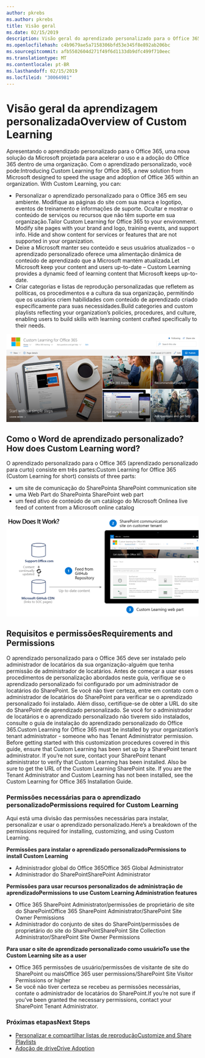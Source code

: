 ```yaml
---
author: pkrebs
ms.author: pkrebs
title: Visão geral
ms.date: 02/15/2019
description: Visão geral do aprendizado personalizado para o Office 365 para administradores
ms.openlocfilehash: c4b9679ae5a7158306bfd53e345f8e892ab206bc
ms.sourcegitcommit: afb5502604d271f49f6d1133db9dfc499f710eec
ms.translationtype: MT
ms.contentlocale: pt-BR
ms.lasthandoff: 02/15/2019
ms.locfileid: "30064981"
---
```

# <a name="overview-of-custom-learning"></a><span data-ttu-id="545cb-103">Visão geral da aprendizagem personalizada</span><span class="sxs-lookup"><span data-stu-id="545cb-103">Overview of Custom Learning</span></span>
<span data-ttu-id="545cb-p101">Apresentando o aprendizado personalizado para o Office 365, uma nova solução da Microsoft projetada para acelerar o uso e a adoção do Office 365 dentro de uma organização. Com o aprendizado personalizado, você pode:</span><span class="sxs-lookup"><span data-stu-id="545cb-p101">Introducing Custom Learning for Office 365, a new solution from Microsoft designed to speed the usage and adoption of Office 365 within an organization. With Custom Learning, you can:</span></span>

- <span data-ttu-id="545cb-p102">Personalizar o aprendizado personalizado para o Office 365 em seu ambiente. Modifique as páginas do site com sua marca e logotipo, eventos de treinamento e informações de suporte. Ocultar e mostrar o conteúdo de serviços ou recursos que não têm suporte em sua organização.</span><span class="sxs-lookup"><span data-stu-id="545cb-p102">Tailor Custom Learning for Office 365 to your environment. Modify site pages with your brand and logo, training events, and support info. Hide and show content for services or features that are not supported in your organization.</span></span> 
- <span data-ttu-id="545cb-109">Deixe a Microsoft manter seu conteúdo e seus usuários atualizados – o aprendizado personalizado oferece uma alimentação dinâmica de conteúdo de aprendizado que a Microsoft mantém atualizada.</span><span class="sxs-lookup"><span data-stu-id="545cb-109">Let Microsoft keep your content and users up-to-date – Custom Learning provides a dynamic feed of learning content that Microsoft keeps up-to-date.</span></span> 
- <span data-ttu-id="545cb-110">Criar categorias e listas de reprodução personalizadas que refletem as políticas, os procedimentos e a cultura da sua organização, permitindo que os usuários criem habilidades com conteúdo de aprendizado criado especificamente para suas necessidades.</span><span class="sxs-lookup"><span data-stu-id="545cb-110">Build categories and custom playlists reflecting your organization’s policies, procedures, and culture, enabling users to build skills with learning content crafted specifically to their needs.</span></span>

![cg_introducing. png](media/cg_introducing.png)

## <a name="how-does-custom-learning-word"></a><span data-ttu-id="545cb-112">Como o Word de aprendizado personalizado?</span><span class="sxs-lookup"><span data-stu-id="545cb-112">How does Custom Learning word?</span></span>
<span data-ttu-id="545cb-113">O aprendizado personalizado para o Office 365 (aprendizado personalizado para curto) consiste em três partes:</span><span class="sxs-lookup"><span data-stu-id="545cb-113">Custom Learning for Office 365 (Custom Learning for short) consists of three parts:</span></span> 
- <span data-ttu-id="545cb-114">um site de comunicação do SharePoint</span><span class="sxs-lookup"><span data-stu-id="545cb-114">a SharePoint communication site</span></span>
- <span data-ttu-id="545cb-115">uma Web Part do SharePoint</span><span class="sxs-lookup"><span data-stu-id="545cb-115">a SharePoint web part</span></span>
- <span data-ttu-id="545cb-116">um feed ativo de conteúdo de um catálogo do Microsoft Online</span><span class="sxs-lookup"><span data-stu-id="545cb-116">a live feed of content from a Microsoft online catalog</span></span>

![cg_howitworks. png](media/cg_howitworks.png)

## <a name="requirements-and-permissions"></a><span data-ttu-id="545cb-118">Requisitos e permissões</span><span class="sxs-lookup"><span data-stu-id="545cb-118">Requirements and Permissions</span></span>
<span data-ttu-id="545cb-p103">O aprendizado personalizado para o Office 365 deve ser instalado pelo administrador de locatários da sua organização-alguém que tenha permissão de administrador de locatários. Antes de começar a usar esses procedimentos de personalização abordados neste guia, verifique se o aprendizado personalizado foi configurado por um administrador de locatários do SharePoint. Se você não tiver certeza, entre em contato com o administrador de locatários do SharePoint para verificar se o aprendizado personalizado foi instalado. Além disso, certifique-se de obter a URL do site do SharePoint de aprendizado personalizado. Se você for o administrador de locatários e o aprendizado personalizado não tiverem sido instalados, consulte o guia de instalação do aprendizado personalizado do Office 365.</span><span class="sxs-lookup"><span data-stu-id="545cb-p103">Custom Learning for Office 365 must be installed by your organization’s tenant administrator - someone who has Tenant Administrator permission. Before getting started with this customization procedures covered in this guide, ensure that Custom Learning has been set up by a SharePoint tenant administrator. If you’re not sure, contact your SharePoint tenant administrator to verify that Custom Learning has been installed. Also be sure to get the URL of the Custom Learning SharePoint site. If you are the Tenant Administrator and Custom Learning has not been installed, see the Custom Learning for Office 365 Installation Guide.</span></span> 

### <a name="permissions-required-for-custom-learning"></a><span data-ttu-id="545cb-124">Permissões necessárias para o aprendizado personalizado</span><span class="sxs-lookup"><span data-stu-id="545cb-124">Permissions required for Custom Learning</span></span> 
<span data-ttu-id="545cb-125">Aqui está uma divisão das permissões necessárias para instalar, personalizar e usar o aprendizado personalizado.</span><span class="sxs-lookup"><span data-stu-id="545cb-125">Here’s a breakdown of the permissions required for installing, customizing, and using Custom Learning.</span></span> 

<span data-ttu-id="545cb-126">**Permissões para instalar o aprendizado personalizado**</span><span class="sxs-lookup"><span data-stu-id="545cb-126">**Permissions to install Custom Learning**</span></span>
- <span data-ttu-id="545cb-127">Administrador global do Office 365</span><span class="sxs-lookup"><span data-stu-id="545cb-127">Office 365 Global Administrator</span></span>
- <span data-ttu-id="545cb-128">Administrador do SharePoint</span><span class="sxs-lookup"><span data-stu-id="545cb-128">SharePoint Administrator</span></span>

<span data-ttu-id="545cb-129">**Permissões para usar recursos personalizados de administração de aprendizado**</span><span class="sxs-lookup"><span data-stu-id="545cb-129">**Permissions to use Custom Learning Administration features**</span></span>
- <span data-ttu-id="545cb-130">Office 365 SharePoint Administrator/permissões de proprietário de site do SharePoint</span><span class="sxs-lookup"><span data-stu-id="545cb-130">Office 365 SharePoint Administrator/SharePoint Site Owner Permissions</span></span>
- <span data-ttu-id="545cb-131">Administrador do conjunto de sites do SharePoint/permissões de proprietário do site do SharePoint</span><span class="sxs-lookup"><span data-stu-id="545cb-131">SharePoint Site Collection Administrator/SharePoint Site Owner Permissions</span></span>

<span data-ttu-id="545cb-132">**Para usar o site de aprendizado personalizado como usuário**</span><span class="sxs-lookup"><span data-stu-id="545cb-132">**To use the Custom Learning site as a user**</span></span>
- <span data-ttu-id="545cb-133">Office 365 permissões de usuário/permissões de visitante de site do SharePoint ou mais</span><span class="sxs-lookup"><span data-stu-id="545cb-133">Office 365 user permissions/SharePoint Site Visitor Permissions or higher</span></span>
- <span data-ttu-id="545cb-134">Se você não tiver certeza se recebeu as permissões necessárias, contate o administrador de locatários do SharePoint.</span><span class="sxs-lookup"><span data-stu-id="545cb-134">If you’re not sure if you’ve been granted the necessary permissions, contact your SharePoint Tenant Administrator.</span></span>

### <a name="next-steps"></a><span data-ttu-id="545cb-135">Próximas etapas</span><span class="sxs-lookup"><span data-stu-id="545cb-135">Next Steps</span></span>

- [<span data-ttu-id="545cb-136">Personalizar e compartilhar listas de reprodução</span><span class="sxs-lookup"><span data-stu-id="545cb-136">Customize and Share Playlists</span></span>](customplaylist.md)
- [<span data-ttu-id="545cb-137">Adoção de drive</span><span class="sxs-lookup"><span data-stu-id="545cb-137">Drive Adoption</span></span>](driveadoption.md) 